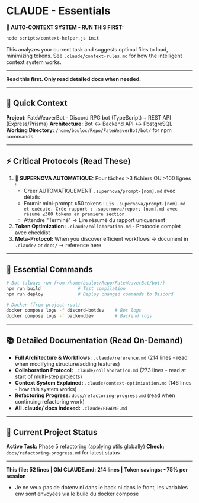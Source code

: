# CLAUDE - Essentials

**🤖 AUTO-CONTEXT SYSTEM - RUN THIS FIRST:**

```bash
node scripts/context-helper.js init
```

This analyzes your current task and suggests optimal files to load, minimizing tokens.
See `.claude/context-rules.md` for how the intelligent context system works.

---

**Read this first. Only read detailed docs when needed.**

---

## 🎯 Quick Context

**Project:** FateWeaverBot - Discord RPG bot (TypeScript) + REST API (Express/Prisma)
**Architecture:** Bot ↔ Backend API ↔ PostgreSQL
**Working Directory:** `/home/bouloc/Repo/FateWeaverBot/bot/` for npm commands

---

## ⚡ Critical Protocols (Read These)

1. **🚨 SUPERNOVA AUTOMATIQUE:** Pour tâches >3 fichiers OU >100 lignes :
   - Créer AUTOMATIQUEMENT `.supernova/prompt-[nom].md` avec détails
   - Fournir mini-prompt ≤50 tokens : `Lis .supernova/prompt-[nom].md et exécute. Crée rapport : .supernova/report-[nom].md avec résumé ≤300 tokens en première section.`
   - Attendre "Terminé" → Lire résumé du rapport uniquement
2. **Token Optimization:** `.claude/collaboration.md` - Protocole complet avec checklist
3. **Meta-Protocol:** When you discover efficient workflows → document in `.claude/` or `docs/` → reference here

---

## 🔧 Essential Commands

```bash
# Bot (always run from /home/bouloc/Repo/FateWeaverBot/bot/)
npm run build              # Test compilation
npm run deploy             # Deploy changed commands to Discord

# Docker (from project root)
docker compose logs -f discord-botdev    # Bot logs
docker compose logs -f backenddev        # Backend logs
```

---

## 📚 Detailed Documentation (Read On-Demand)

- **Full Architecture & Workflows:** `.claude/reference.md` (214 lines - read when modifying structure/adding features)
- **Collaboration Protocol:** `.claude/collaboration.md` (273 lines - read at start of multi-step projects)
- **Context System Explained:** `.claude/context-optimization.md` (146 lines - how this system works)
- **Refactoring Progress:** `docs/refactoring-progress.md` (read when continuing refactoring work)
- **All .claude/ docs indexed:** `.claude/README.md`

---

## 🎯 Current Project Status

**Active Task:** Phase 5 refactoring (applying utils globally)
**Check:** `docs/refactoring-progress.md` for latest status

---

**This file: 52 lines | Old CLAUDE.md: 214 lines | Token savings: ~75% per session**
- Je ne veux pas de dotenv ni dans le back ni dans le front, les variables env sont envoyées via le build du docker compose